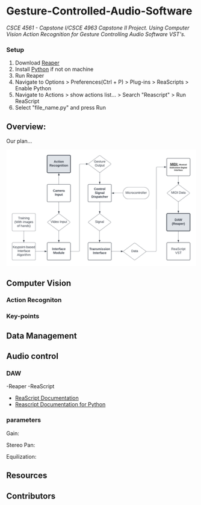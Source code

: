 # Gesture-Controlled-Audio-Software
*CSCE 4561 - Capstone I/CSCE 4963 Capstone II Project. Using Computer Vision Action Recognition for Gesture Controlling Audio Software VST's.*
### Setup
1. Download [Reaper](https://www.reaper.fm/download.php)
2. Install [Python](https://www.python.org/downloads/) if not on machine
3. Run Reaper
4. Navigate to Options > Preferences(Ctrl + P) > Plug-ins > ReaScripts > Enable Python
5. Navigate to Actions > show actions list... > Search "Reascript" > Run ReaScript
6. Select "file_name.py" and press Run


## Overview:
Our plan...

![process flowchart](img/CapstoneProposalFlowchart.png)

## Computer Vision
### Action Recogniton


### Key-points


## Data Management


## Audio control
### DAW
-Reaper
-ReaScript
  - [ReaScript Documentation](https://www.reaper.fm/sdk/reascript/reascripthelp.html)
  - [Reascript Documentation for Python](https://www.reaper.fm/sdk/reascript/reascripthelp.html#p)

### parameters
Gain:

Stereo Pan:

Equilization:


## Resources

## Contributors


